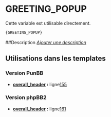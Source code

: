 # GREETING_POPUP


Cette variable est utilisable directement.

```html
{GREETING_POPUP}
```

##Description
[*Ajouter une description*](https://fa-tvars.appspot.com/var/GREETING_POPUP)

## Utilisations dans les templates

### Version PunBB
* __[overall_header](../tpl/var/punbb/overall_header.md#readme) :__ ligne[155](../tpl/src/punbb/overall_header.tpl#L155)

### Version phpBB2
* __[overall_header](../tpl/var/subsilver/overall_header.md#readme) :__ ligne[161](../tpl/src/subsilver/overall_header.tpl#L161)